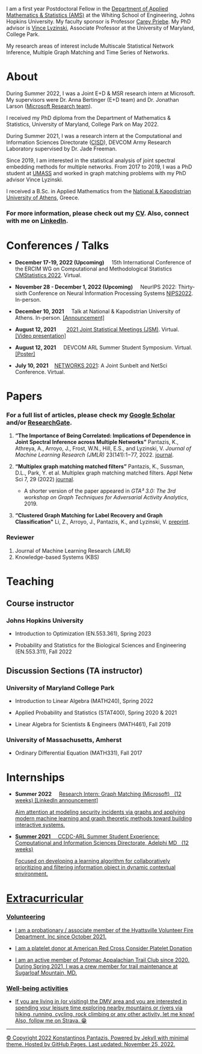 <!--## Welcome to GitHub Pages

You can use the [editor on GitHub](https://github.com/kpantazis/-kpantazis.github.io/edit/main/README.md) to maintain and preview the content for your website in Markdown files.

Whenever you commit to this repository, GitHub Pages will run [Jekyll](https://jekyllrb.com/) to rebuild the pages in your site, from the content in your Markdown files.-->


I am a first year Postdoctoral Fellow in the [Department of Applied Mathematics & Statistics (AMS)](https://engineering.jhu.edu/ams/) at the Whiting School of Engineering, Johns Hopkins University. My faculty sponsor is Professor [Carey Priebe](https://www.ams.jhu.edu/~priebe/). My PhD advisor is [Vince Lyzinski](https://www.math.umd.edu/~vlyzinsk/), Associate Professor at the University of Maryland, College Park.

My research areas of interest include Multiscale Statistical Network Inference, Multiple Graph Matching and Time Series of Networks.

# About

During Summer 2022, I was a Joint E+D & MSR research intern at Microsoft. My supervisors were Dr. Anna Bertinger (E+D team) and Dr. Jonathan Larson ([Microsoft Research team](https://www.microsoft.com/en-us/research/lab/microsoft-research-redmond/)).

I received my PhD diploma from the Department of Mathematics & Statistics, University of Maryland, College Park on May 2022.

During Summer 2021, I was a research intern at the Computational and Information Sciences Directorate ([CISD](https://www.arl.army.mil/who-we-are/directorates/cisd/)), DEVCOM Army Research Laboratory supervised by Dr. Jade Freeman.

Since 2019, I am interested in the statistical analysis of joint spectral embedding methods for multiple networks. From 2017 to 2019, I was a PhD student at [UMASS](https://www.math.umass.edu/) and worked in graph matching problems with my PhD advisor Vince Lyzinski.

I received a B.Sc. in Applied Mathematics from the [National & Kapodistrian University of Athens](https://www.math.uoa.gr/), Greece.
 
### For more information, please check out my [CV](docs/CV_KP.pdf). Also, connect with me on [LinkedIn](https://linkedin.com/in/konstantinos-pantazis-590748196).

# Conferences / Talks

* **December 17-19, 2022 (Upcoming)** &nbsp; &nbsp; 15th International Conference of the ERCIM WG on Computational and Methodological Statistics [CMStatistics 2022](http://www.cmstatistics.org/CMStatistics2022/submission.php). Virtual.

* **November 28 - December 1, 2022 (Upcoming)** &nbsp; &nbsp; NeurIPS 2022: Thirty-sixth Conference on Neural Information Processing Systems [NIPS2022](https://nips.cc/). In-person.

* **December 10, 2021** &nbsp; &nbsp; Talk at National & Kapodistrian University of Athens. In-person. [[Announcement]](https://www.math.uoa.gr/anakoinoseis_kai_ekdiloseis/proboli_anakoinosis/seminario_statistikis_kai_epicheirisiakis_ereynas_k_pantazis/)
 
- **August 12, 2021**  &nbsp; &nbsp;  &nbsp; [2021 Joint Statistical Meetings (JSM)](https://ww2.amstat.org/meetings/jsm/2021/onlineprogram/AbstractDetails.cfm?abstractid=317882). Virtual. [[Video presentation]](docs/JSM2021/JSM_2021_KP-GenOMNI.mp4)

- **August 12, 2021**   &nbsp; &nbsp; DEVCOM ARL Summer Student Symposium. Virtual.
  [[Poster]](docs/ARL_Poster_Symposium_2021_KonstantinosPantazis.pdf)

- **July 10, 2021**  &nbsp; &nbsp;[NETWORKS 2021](http://networks2021.net): A Joint Sunbelt and NetSci Conference. Virtual.

# Papers
### For a full list of articles, please check my [Google Scholar](https://scholar.google.com/citations?user=PYunIWYAAAAJ&hl=en) and/or [ResearchGate](https://www.researchgate.net/profile/Konstantinos-Pantazis-5).

1. **“The Importance of Being Correlated: Implications of Dependence in Joint Spectral Inference across Multiple Networks”**
   Pantazis, K., Athreya, A., Arroyo, J., Frost, W.N., Hill, E.S., and Lyzinski, V.
   _Journal of Machine Learning Research (JMLR)_ 23(141):1−77, 2022.
   [journal](https://www.jmlr.org/papers/v23/20-944.html).
   
2. **“Multiplex graph matching matched filters”** 
   Pantazis, K., Sussman, D.L., Park, Y. et al. Multiplex graph matching matched filters. Appl Netw Sci 7, 29 (2022)
   [journal](https://doi.org/10.1007/s41109-022-00464-0).
   
   - A shorter version of the paper appeared in _GTA³ 3.0: The 3rd workshop on Graph Techniques for Adversarial Activity Analytics_, 2019.
   
3. **“Clustered Graph Matching for Label Recovery and Graph Classification"**
   Li, Z., Arroyo, J., Pantazis, K., and Lyzinski, V.
   [preprint](https://arxiv.org/abs/2205.03486).
 
### Reviewer
1. Journal of Machine Learning Research (JMLR) 
2. Knowledge-based Systems (KBS)

# Teaching 

## Course instructor

### Johns Hopkins University

- Introduction to Optimization (EN.553.361), Spring 2023

- Probability and Statistics for the Biological Sciences and Engineering (EN.553.311), Fall 2022

## Discussion Sections (TA instructor)

### University of Maryland College Park

- Introduction to Linear Algebra (MATH240), Spring 2022

- Applied Probability and Statistics (STAT400), Spring 2020 & 2021

- Linear Algebra for Scientists & Engineers (MATH461), Fall 2019

### University of Massachusetts, Amherst

- Ordinary Differential Equation (MATH331), Fall 2017

<!--## Grading

- Real Analysis I (MATH630, graduate course), Fall 2020 & 2021

- Applied Harmonic Analysis: An Introduction to Signal Processing (MATH416), Fall 2021-->

# Internships

* **Summer 2022** &nbsp; &nbsp;  <u> Research Intern: Graph Matching (Microsoft) <u>  &nbsp; (12 weeks) [[LinkedIn announcement]](https://www.linkedin.com/jobs/view/research-intern-graph-matching-at-microsoft-3073489771/)

    Aim attention at modeling security incidents via graphs and applying modern machine learning and graph theoretic methods toward building interactive systems.

* **Summer 2021** &nbsp; &nbsp;  <u> CCDC-ARL Summer Student Experience: Computational and Information Sciences Directorate, Adelphi MD <u>  &nbsp; (12 weeks)

    Focused on developing a learning algorithm for collaboratively prioritizing and filtering information object in dynamic contextual environment.

# Extracurricular

### Volunteering
- I am a probationary / associate member of the [Hyattsville Volunteer Fire Department, Inc](https://hvfd.com/) since October 2021.

- I am a platelet donor at American Red Cross [Consider Platelet Donation](https://www.redcrossblood.org/giveplatelets.html)

- I am an active member of [Potomac Appalachian Trail Club](https://www.patc.net/) since 2020. During Spring 2021, I was a crew member for trail maintenance at [Sugarloaf Mountain, MD](https://sugarloafmd.com/).

### Well-being activities
 
- If you are living in (or visiting) the [DMV area](https://en.wikipedia.org/wiki/Washington_metropolitan_area) and you are interested in spending your leisure time exploring nearby mountains or rivers via hiking, running, cycling, rock climbing or any other activity, let me know! Also, follow me on [Strava](https://www.strava.com/athletes/87778247). 😁

<!--- Bulleted
- List
---
1. Numbered
2. List

<details>
           <summary>Title 1</summary>
           <p>Content 1 Content 1 Content 1 Content 1 Content 1</p>
         </details>

[Link](url) and ![Image](src)

| Syntax | Description |
| ----------- | ----------- |
| Header | Title |
| Paragraph | Text | 

For more details see [Basic writing and formatting syntax](https://docs.github.com/en/github/writing-on-github/getting-started-with-writing-and-formatting-on-github/basic-writing-and-formatting-syntax).

### Support or Contact

Having trouble with Pages? Check out our [documentation](https://docs.github.com/categories/github-pages-basics/) or [contact support](https://support.github.com/contact) and we’ll help you sort it out.-->

* * *




© Copyright 2022 Konstantinos Pantazis. Powered by [Jekyll](http://jekyllrb.com/) with [minimal](https://github.com/pages-themes/minimal) theme. Hosted by [GitHub Pages](https://pages.github.com/). Last updated: November 25, 2022.

